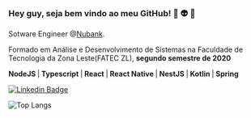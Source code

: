 ### Hey guy, seja bem vindo ao meu GitHub! 👋 👽 🤙                                          

Sotware Engineer @[Nubank](https://nubank.com.br/). 

Formado em Análise e Desenvolvimento de Sistemas na Faculdade de Tecnologia da Zona Leste(FATEC ZL), <strong>segundo semestre de 2020</strong>

<strong>NodeJS </strong>|<strong> Typescript </strong>|<strong> React </strong>|<strong> React Native </strong>|<strong> NestJS </strong>|<strong> Kotlin </strong>|<strong> Spring</strong> 

[![Linkedin Badge](https://img.shields.io/badge/-LinkedIn-blue?style=flat-square&logo=Linkedin&logoColor=white&link=https://www.linkedin.com/in/jo%C3%A3o-henrique-3a8132125/)](https://www.linkedin.com/in/joaohmaciel/)

![Top Langs](https://github-readme-stats.vercel.app/api/top-langs/?username=jhsmaciel&layout=compact&theme=synthwave&exclude_repo=jhsmaciel.github.io,Cursos-Alura,Learn-Bootstrap-4,ProjetosWeb)

<!--
**jhsmaciel/jhsmaciel** is a ✨ _special_ ✨ repository because its `README.md` (this file) appears on your GitHub profile.

Here are some ideas to get you started:

- 🔭 I’m currently working on ...
- 🌱 I’m currently learning ...
- 👯 I’m looking to collaborate on ...
- 🤔 I’m looking for help with ...
- 💬 Ask me about ...
- 📫 How to reach me: ...
- 😄 Pronouns: ...
- ⚡ Fun fact: ...
-->
